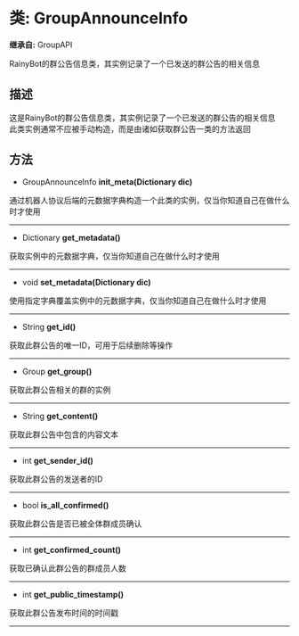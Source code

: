 # 类: GroupAnnounceInfo  
  
**继承自:** GroupAPI  
  
RainyBot的群公告信息类，其实例记录了一个已发送的群公告的相关信息  
  
## 描述  
  
这是RainyBot的群公告信息类，其实例记录了一个已发送的群公告的相关信息   
此类实例通常不应被手动构造，而是由诸如获取群公告一类的方法返回  
  
## 方法 
  
- GroupAnnounceInfo **init_meta(Dictionary dic)**  
  
通过机器人协议后端的元数据字典构造一个此类的实例，仅当你知道自己在做什么时才使用  
  
---  
  
- Dictionary **get_metadata()**  
  
获取实例中的元数据字典，仅当你知道自己在做什么时才使用  
  
---  
  
- void **set_metadata(Dictionary dic)**  
  
使用指定字典覆盖实例中的元数据字典，仅当你知道自己在做什么时才使用  
  
---  
  
- String **get_id()**  
  
获取此群公告的唯一ID，可用于后续删除等操作  
  
---  
  
- Group **get_group()**  
  
获取此群公告相关的群的实例  
  
---  
  
- String **get_content()**  
  
获取此群公告中包含的内容文本  
  
---  
  
- int **get_sender_id()**  
  
获取此群公告的发送者的ID  
  
---  
  
- bool **is_all_confirmed()**  
  
获取此群公告是否已被全体群成员确认  
  
---  
  
- int **get_confirmed_count()**  
  
获取已确认此群公告的群成员人数  
  
---  
  
- int **get_public_timestamp()**  
  
获取此群公告发布时间的时间戳  
  
---  
  

